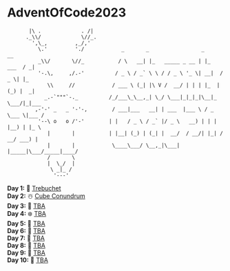# AdventOfCode2023

```
       |\ .             . /|
      ._\\/             \//_.
        ',\_,         ,_/,'
          \.'         './            _       _                 _            __   
          _\\/       \//_           / \   __| |_   _____ _ __ | |_    ___  / _|  
          '-.\,     ,/.-'          / _ \ / _` \ \ / / _ \ '_ \| __|  / _ \| |_   
             \\     //            / ___ \ (_| |\ V /  __/ | | | |_  | (_) |  _|  
            _.-`"""`-._          /_/___\_\__,_| \_/ \___|_|_|_|\__|_ \___/|_|___ 
         ,-'-' _   _ '-'-,        / ___|___   __| | ___  |___ \ / _ \___ \|___ / 
          '--\ o   o /'-'        | |   / _ \ / _` |/ _ \   __) | | | |__) | |_ \ 
             |       |           | |__| (_) | (_| |  __/  / __/| |_| / __/ ___) |
             |       |            \____\___/ \__,_|\___| |_____|\___/_____|____/ 
             /       \
             |  \_/  |
              \ _|_ /
               '---'
```

**Day 1:** 🦌 [Trebuchet](https://github.com/mzlodi/AdventOfCode2023/tree/master/Trebuchet)<br>
**Day 2:** ☃️ [Cube Conundrum](https://github.com/mzlodi/AdventOfCode2023/tree/master/CubeConundrum)<br>
**Day 3:** 🤶 [TBA]()<br>
**Day 4:** ❄️ [TBA]()<br>
**Day 5:** 🍪 [TBA]()<br>
**Day 6:** 🥛 [TBA]()<br>
**Day 7:** 🎄 [TBA]()<br>
**Day 8:** 🎅 [TBA]()<br>
**Day 9:** 🎁 [TBA]()<br>
**Day 10:** 🌟 [TBA]()<br>
